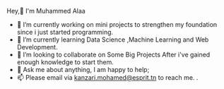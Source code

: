 Hey,👋 I'm Muhammed Alaa



- 🔭 I’m currently working on mini projects to strengthen my foundation since i just started programming.
- 🌱 I’m currently learning Data Science ,Machine Learning and Web Development.
- 👯 I’m looking to collaborate on Some Big Projects After i've gained enough knowledge to start them. 
- 💬 Ask me about anything, I am happy to help;
- 📫 Please email via kanzari.mohamed@esprit.tn to reach me.
.
